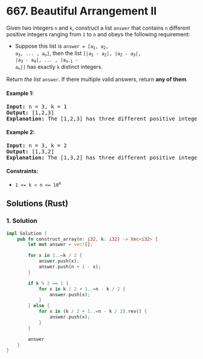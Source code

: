 # 667. Beautiful Arrangement II
Given two integers `n` and `k`, construct a list `answer` that contains `n` different positive integers ranging from `1` to `n` and obeys the following requirement:
* Suppose this list is <code>answer = [a<sub>1</sub>, a<sub>2</sub>, a<sub>3</sub>, ... , a<sub>n</sub>]</code>, then the list <code>[|a<sub>1</sub> - a<sub>2</sub>|, |a<sub>2</sub> - a<sub>3</sub>|, |a<sub>3</sub> - a<sub>4</sub>|, ... , |a<sub>n-1</sub> - a<sub>n</sub>|]</code> has exactly `k` distinct integers.

Return *the list* `answer`. If there multiple valid answers, return **any of them**.

#### Example 1:
<pre>
<strong>Input:</strong> n = 3, k = 1
<strong>Output:</strong> [1,2,3]
<strong>Explanation:</strong> The [1,2,3] has three different positive integers ranging from 1 to 3, and the [1,1] has exactly 1 distinct integer: 1
</pre>

#### Example 2:
<pre>
<strong>Input:</strong> n = 3, k = 2
<strong>Output:</strong> [1,3,2]
<strong>Explanation:</strong> The [1,3,2] has three different positive integers ranging from 1 to 3, and the [2,1] has exactly 2 distinct integers: 1 and 2.
</pre>

#### Constraints:
* <code>1 <= k < n <= 10<sup>4</sup></code>

## Solutions (Rust)

### 1. Solution
```Rust
impl Solution {
    pub fn construct_array(n: i32, k: i32) -> Vec<i32> {
        let mut answer = vec![];

        for x in 1..=k / 2 {
            answer.push(x);
            answer.push(n + 1 - x);
        }

        if k % 2 == 1 {
            for x in k / 2 + 1..=n - k / 2 {
                answer.push(x);
            }
        } else {
            for x in (k / 2 + 1..=n - k / 2).rev() {
                answer.push(x);
            }
        }

        answer
    }
}
```

